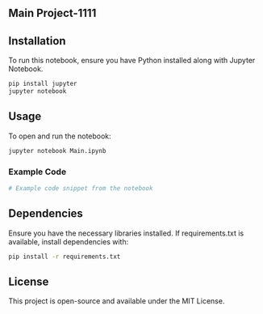 

## Main Project-1111




## Installation

To run this notebook, ensure you have Python installed along with Jupyter Notebook.

```bash
pip install jupyter
jupyter notebook
```

## Usage

To open and run the notebook:

```bash
jupyter notebook Main.ipynb
```

### Example Code
```python
# Example code snippet from the notebook
```

## Dependencies

Ensure you have the necessary libraries installed. If requirements.txt is available, install dependencies with:

```bash
pip install -r requirements.txt
```

## License

This project is open-source and available under the MIT License.
